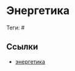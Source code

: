 # Энергетика

Теги: #

## Ссылки

* [энергетика](https://ru.wikipedia.org/wiki/%D0%AD%D0%BD%D0%B5%D1%80%D0%B3%D0%B5%D1%82%D0%B8%D0%BA%D0%B0 "Энергетика")
